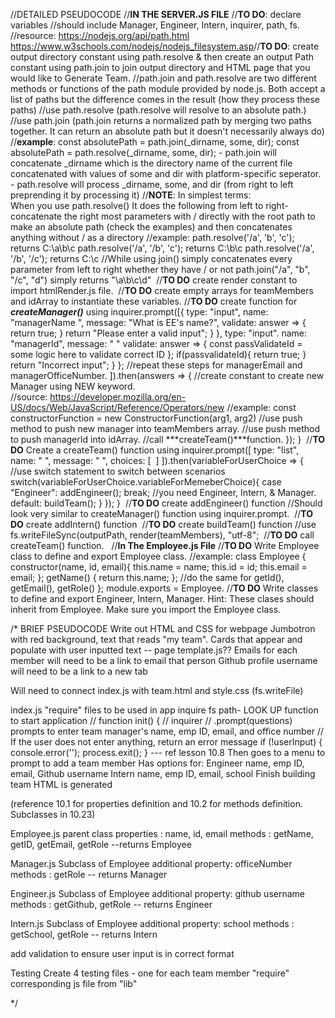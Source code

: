 
//DETAILED PSEUDOCODE
//**IN THE SERVER.JS FILE**
​
//**TO DO**:   declare variables 
    //should include Manager, Engineer, Intern, inquirer, path, fs. 
    //resource: https://nodejs.org/api/path.html
            https://www.w3schools.com/nodejs/nodejs_filesystem.asp
​
//**TO DO**: create output directory constant using path.resolve & then create an output Path constant using path.join to join output directory and HTML page that you would like to Generate Team. 
    //path.join and path.resolve are two different methods or functions of the path module provided by node.js.  Both accept a list of paths but the difference comes in the result (how they process these paths)
    //use path.resolve (path.resolve will resolve to an absolute path.)
    //use path.join (path.join returns a normalized path by merging two paths together.  It can return an absolute path but it doesn't necessarily always do)
     //**example**: const absolutePath = path.join(_dirname, some, dir);
           const absolutePath = path.resolve(_dirname, some, dir);
        - path.join will concatenate _dirname which is the directory name of the current file concatenated with values of some and dir with platform-specific seperator. 
        - path.resolve will process _dirname, some, and dir (from right to left preprending it by processing it) 
//**NOTE**: In simplest terms:  
        When you use path.resolve() It does the following from left to right-concatenate the right most parameters with / directly with the root path to make an absolute path (check the examples) and then concatenates anything without / as a directory
    //example: 
        path.resolve('/a', 'b', 'c');     returns    C:\a\b\c
        path.resolve('/a', '/b', 'c');    returns    C:\b\c
        path.resolve('/a', '/b', '/c');   returns    C:\c
    //While using join() simply concatenates every parameter from left to right whether they have / or not
        path.join("/a", "b", "/c", "d")   simply returns   "\a\b\c\d"
​
//**TO DO** create render constant to import htmlRender.js file. 
​
//**TO DO** create empty arrays for teamMembers and idArray to instantiate these variables. 
​
//**TO DO** create function for ***createManager()*** using 
 inquirer.prompt([{
      type: "input",
      name: "managerName ",
      message: "What is EE's name?",
      validate: answer => {
          return true;
      }
      return "Please enter a valid input";
    }
},
      type: "input". 
      name: "managerId",
      message: "  "
      validate: answer => {
       const passValidateId = some logic here to validate correct ID 
      }; 
      if(passvalidateId){
          return true;
      }
      return "Incorrect input";
    }
};
//repeat these steps for managerEmail and managerOfficeNumber.
]).then(answers => {
    //create constant to create new Manager using NEW keyword.  
        //source: https://developer.mozilla.org/en-US/docs/Web/JavaScript/Reference/Operators/new
        //example: const constructorFunction = new ConstructorFunction(arg1, arg2)
    //use push method to push new manager into teamMembers array. 
    //use push method to push managerId into idArray.
    //call ***createTeam()***function. 
});
}
​
//**TO DO** Create a createTeam() function using 
inquirer.prompt([
     type: "list",
     name: " ",
     message: " ", 
     choices: [
​
     ]
]).then(variableForUserChoice => {
    //use switch statement to switch between scenarios
    switch(variableForUserChoice.variableForMemeberChoice){
        case "Engineer":
            addEngineer();
            break;
        //you need Engineer, Intern, & Manager.
        default: 
            buildTeam();
    }
});
}
​
//**TO DO** create addEngineer() function
        //Should look very similar to createManager() function using inquirer.prompt.
​
//**TO DO** create addIntern() function
​
//**TO DO** create buildTeam() function 
    //use fs.writeFileSync(outputPath, render(teamMembers), "utf-8";
​
//**TO DO** call createTeam() function. 
​
​
​
//**In The Employee.js File**
//**TO DO** Write Employee class to define and export Employee class. 
    //example: class Employee {
        constructor(name, id, email){
            this.name = name;
            this.id = id; 
            this.email = email; 
        };
        getName() {
            return this.name;
        };
        //do the same for getId(), getEmail(), getRole()
    };
    module.exports = Employee. 
​
//**TO DO** Write classes to define and export Engineer, Intern, Manager.  Hint: These clases should inherit from Employee. Make sure you import the Employee class.

/* BRIEF PSEUDOCODE
Write out HTML and CSS for webpage
    Jumbotron with red background, text that reads "my team".
    Cards that appear and populate with user inputted text -- page template.js??
    Emails for each member will need to be a link to email that person
    Github profile username will need to be a link to a new tab

Will need to connect index.js with team.html and style.css (fs.writeFile)

index.js
    "require" files to be used in app
        inquire
        fs
        path- LOOK UP
    function to start application
        // function init() {
        //     inquirer
        //   .prompt(questions)
    prompts to enter team manager's name, emp ID, email, and office number
        // If the user does not enter anything, return an error message
            if (!userInput) {
            console.error('');
            process.exit();
            }   --- ref lesson 10.8
    Then goes to a menu to prompt to add a team member
        Has options for:
            Engineer
                name, emp ID, email, Github username
            Intern
                name, emp ID, email, school
            Finish building team
                HTML is generated

(reference 10.1 for properties definition and 10.2 for methods definition. Subclasses in 10.23)

Employee.js
    parent class
    properties : name, id, email
    methods : getName, getID, getEmail, getRole --returns Employee

Manager.js
    Subclass of Employee
    additional property: officeNumber
    methods : getRole -- returns Manager

Engineer.js
    Subclass of Employee
    additional property: github username
    methods : getGithub, getRole -- returns Engineer

Intern.js
    Subclass of Employee
    additional property: school
    methods : getSchool, getRole -- returns Intern

add validation to ensure user input is in correct format



Testing
    Create 4 testing files - one for each team member
    "require" corresponding js file from "lib"
    
*/